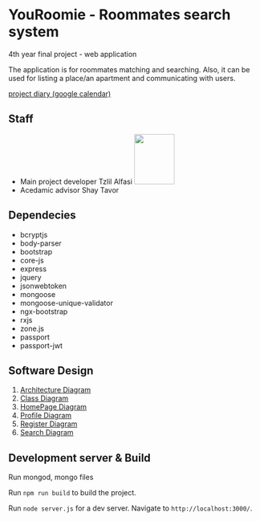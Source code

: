 # YouRoomie - Roommates search system

4th year final project - web application

The application is for roommates matching and searching. Also, it can be used for listing a place/an apartment and communicating with users. 

[project diary (google calendar)](https://tinyurl.com/yapv2yzx)

## Staff
* Main project developer 
Tzlil Alfasi <img src="https://avatars0.githubusercontent.com/u/26070514?s=460&v=4" height="100" width="80">
* Acedamic advisor
  Shay Tavor

## Dependecies
   * bcryptjs
   * body-parser
   * bootstrap
   * core-js
   * express
   * jquery
   * jsonwebtoken
   * mongoose
   * mongoose-unique-validator
   * ngx-bootstrap
   * rxjs
   * zone.js
   * passport
   * passport-jwt

## Software Design
1. [Architecture Diagram](https://github.com/tzlilal/roommates/blob/master/src/assets/ArchitectureDiagram.png)
2. [Class Diagram](https://github.com/tzlilal/roommates/blob/master/src/assets/classDiagram.png)
3. [HomePage Diagram](https://github.com/tzlilal/roommates/blob/master/src/assets/homepageDiagram.jpg)
4. [Profile Diagram](https://github.com/tzlilal/roommates/blob/master/src/assets/profileDiagram.png)
5. [Register Diagram](https://github.com/tzlilal/roommates/blob/master/src/assets/registerDiagram.png)
6. [Search Diagram](https://github.com/tzlilal/roommates/blob/master/src/assets/searchDiagram.png)

## Development server & Build

Run mongod, mongo files

Run `npm run build` to build the project.

Run `node server.js` for a dev server. Navigate to `http://localhost:3000/`. 



 

